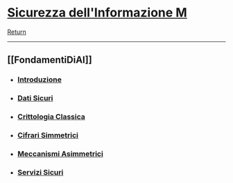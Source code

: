 # [Sicurezza dell'Informazione M](https://www.unibo.it/it/studiare/dottorati-master-specializzazioni-e-altra-formazione/insegnamenti?codiceMateria=72942&annoAccademico=2024&codiceCorso=5826&single=True&search=True)

[Return](../../README.md)

---

## [[FondamentiDiAI]]

- ### [Introduzione](./00.Introduzione.md)
- ### [Dati Sicuri](./01.DatiSicuri.md)
- ### [Crittologia Classica](./02.CrittologiaClassica.md)
- ### [Cifrari Simmetrici](./03.CifrariSimmetrici.md)
- ### [Meccanismi Asimmetrici](./04.MeccanismiAsimetrici.md)
- ### [Servizi Sicuri](./05.ServiziSicuri.md)
